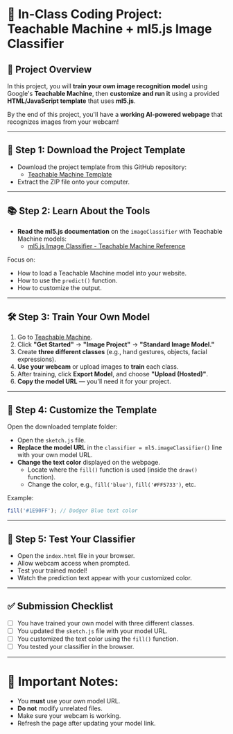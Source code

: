 # 🧠 In-Class Coding Project: Teachable Machine + ml5.js Image Classifier

## 🎯 Project Overview
In this project, you will **train your own image recognition model** using Google's **Teachable Machine**, then **customize and run it** using a provided **HTML/JavaScript template** that uses **ml5.js**.

By the end of this project, you'll have a **working AI-powered webpage** that recognizes images from your webcam!

---

## 📂 Step 1: Download the Project Template
- Download the project template from this GitHub repository:
  - [Teachable Machine Template](https://github.com/markumreed/teachable_machine_template)
- Extract the ZIP file onto your computer.

---

## 📚 Step 2: Learn About the Tools
- **Read the ml5.js documentation** on the `imageClassifier` with Teachable Machine models:
  - [ml5.js Image Classifier - Teachable Machine Reference](https://docs.ml5js.org/#/reference/image-classifier-tm)

Focus on:
- How to load a Teachable Machine model into your website.
- How to use the `predict()` function.
- How to customize the output.

---

## 🛠️ Step 3: Train Your Own Model
1. Go to [Teachable Machine](https://teachablemachine.withgoogle.com).
2. Click **"Get Started"** → **"Image Project"** → **"Standard Image Model."**
3. Create **three different classes** (e.g., hand gestures, objects, facial expressions).
4. **Use your webcam** or upload images to **train** each class.
5. After training, click **Export Model**, and choose **"Upload (Hosted)"**.
6. **Copy the model URL** — you'll need it for your project.

---

## 🎨 Step 4: Customize the Template
Open the downloaded template folder:

- Open the `sketch.js` file.
- **Replace the model URL** in the `classifier = ml5.imageClassifier()` line with your own model URL.
- **Change the text color** displayed on the webpage.
  - Locate where the `fill()` function is used (inside the `draw()` function).
  - Change the color, e.g., `fill('blue')`, `fill('#FF5733')`, etc.

Example:
```javascript
fill('#1E90FF'); // Dodger Blue text color
```

---

## 🔬 Step 5: Test Your Classifier
- Open the `index.html` file in your browser.
- Allow webcam access when prompted.
- Test your trained model!
- Watch the prediction text appear with your customized color.

---

## ✅ Submission Checklist
- [ ] You have trained your own model with three different classes.
- [ ] You updated the `sketch.js` file with your model URL.
- [ ] You customized the text color using the `fill()` function.
- [ ] You tested your classifier in the browser.

---

# 📢 Important Notes:
- You **must** use your own model URL.
- **Do not** modify unrelated files.
- Make sure your webcam is working.
- Refresh the page after updating your model link.

